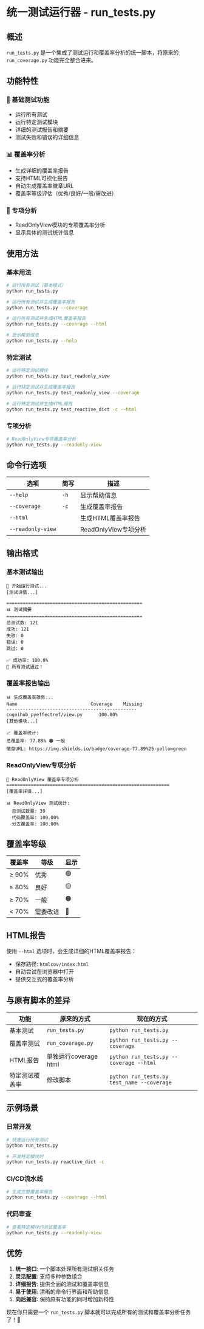 # 统一测试运行器 - run_tests.py

## 概述

`run_tests.py` 是一个集成了测试运行和覆盖率分析的统一脚本，将原来的 `run_coverage.py` 功能完全整合进来。

## 功能特性

### 🧪 基础测试功能
- 运行所有测试
- 运行特定测试模块
- 详细的测试报告和摘要
- 测试失败和错误的详细信息

### 📊 覆盖率分析
- 生成详细的覆盖率报告
- 支持HTML可视化报告
- 自动生成覆盖率徽章URL
- 覆盖率等级评估（优秀/良好/一般/需改进）

### 🎯 专项分析
- ReadOnlyView模块的专项覆盖率分析
- 显示具体的测试统计信息

## 使用方法

### 基本用法

```bash
# 运行所有测试（基本模式）
python run_tests.py

# 运行所有测试并生成覆盖率报告
python run_tests.py --coverage

# 运行所有测试并生成HTML覆盖率报告
python run_tests.py --coverage --html

# 显示帮助信息
python run_tests.py --help
```

### 特定测试

```bash
# 运行特定测试模块
python run_tests.py test_readonly_view

# 运行特定测试并生成覆盖率报告
python run_tests.py test_readonly_view --coverage

# 运行特定测试并生成HTML报告
python run_tests.py test_reactive_dict -c --html
```

### 专项分析

```bash
# ReadOnlyView专项覆盖率分析
python run_tests.py --readonly-view
```

## 命令行选项

| 选项 | 简写 | 描述 |
|------|------|------|
| `--help` | `-h` | 显示帮助信息 |
| `--coverage` | `-c` | 生成覆盖率报告 |
| `--html` |  | 生成HTML覆盖率报告 |
| `--readonly-view` |  | ReadOnlyView专项分析 |

## 输出格式

### 基本测试输出
```
🧪 开始运行测试...
[测试详情...]

==================================================
📊 测试摘要
==================================================
总测试数: 121
成功: 121
失败: 0
错误: 0
跳过: 0

✅ 成功率: 100.0%
🎉 所有测试通过！
```

### 覆盖率报告输出
```
📊 生成覆盖率报告...
Name                           Coverage    Missing
------------------------------------------------
cognihub_pyeffectref/view.py      100.00%
[其他模块...]

📈 覆盖率统计:
总覆盖率: 77.89% 🟠 一般
徽章URL: https://img.shields.io/badge/coverage-77.89%25-yellowgreen
```

### ReadOnlyView专项分析
```
🎯 ReadOnlyView 覆盖率专项分析
============================================================
[覆盖率详情...]

📊 ReadOnlyView 测试统计:
  总测试数量: 39
  代码覆盖率: 100.00%
  分支覆盖率: 100.00%
```

## 覆盖率等级

| 覆盖率 | 等级 | 显示 |
|--------|------|------|
| ≥ 90% | 优秀 | 🟢 |
| ≥ 80% | 良好 | 🟡 |
| ≥ 70% | 一般 | 🟠 |
| < 70% | 需要改进 | 🔴 |

## HTML报告

使用 `--html` 选项时，会生成详细的HTML覆盖率报告：
- 保存路径: `htmlcov/index.html`
- 自动尝试在浏览器中打开
- 提供交互式的覆盖率分析

## 与原有脚本的差异

| 功能 | 原来的方式 | 现在的方式 |
|------|------------|------------|
| 基本测试 | `run_tests.py` | `python run_tests.py` |
| 覆盖率测试 | `run_coverage.py` | `python run_tests.py --coverage` |
| HTML报告 | 单独运行coverage html | `python run_tests.py --coverage --html` |
| 特定测试覆盖率 | 修改脚本 | `python run_tests.py test_name --coverage` |

## 示例场景

### 日常开发
```bash
# 快速运行所有测试
python run_tests.py

# 开发特定模块时
python run_tests.py reactive_dict -c
```

### CI/CD流水线
```bash
# 生成完整覆盖率报告
python run_tests.py --coverage --html
```

### 代码审查
```bash
# 查看特定模块的测试覆盖率
python run_tests.py --readonly-view
```

## 优势

1. **统一接口**: 一个脚本处理所有测试相关任务
2. **灵活配置**: 支持多种参数组合
3. **详细报告**: 提供全面的测试和覆盖率信息
4. **易于使用**: 清晰的命令行界面和帮助信息
5. **向后兼容**: 保持原有功能的同时增加新特性

现在你只需要一个 `run_tests.py` 脚本就可以完成所有的测试和覆盖率分析任务了！🎉
